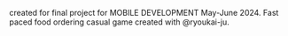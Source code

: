 created for final project for MOBILE DEVELOPMENT May-June 2024.
Fast paced food ordering casual game created with @ryoukai-ju.
